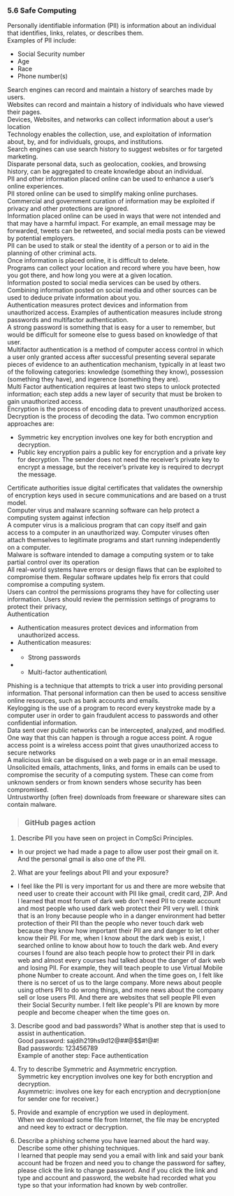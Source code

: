 ### 5.6 Safe Computing
Personally identifiable information (PII) is information about an individual that identifies, links, relates, or describes them. <br>
Examples of PII include: <br>
* Social Security number
* Age
* Race
* Phone number(s)

Search engines can record and maintain a history of searches made by users. <br>
Websites can record and maintain a history of individuals who have viewed their pages. <br>
Devices, Websites, and networks can collect information about a user’s location <br>
Technology enables the collection, use, and exploitation  of information about, by, and for individuals, groups, and institutions. <br>
Search engines can use search history to suggest websites or for targeted marketing. <br>
Disparate personal data, such as geolocation, cookies, and browsing history, can be aggregated to create knowledge about an individual. <br>
PII and other information placed online can be used to enhance a user’s online experiences. <br>
PII stored online can be used to simplify making online purchases. <br>
Commercial and government curation of information may be exploited if privacy and other protections are ignored. <br>
Information placed online can be used in ways that were not intended and that may have a harmful impact. For example, an email message may be forwarded, tweets can be retweeted, and social media posts can be viewed by potential employers. <br>
PII can be used to stalk or steal the identity of a person or to aid in the planning of other criminal acts. <br>
Once information is placed online, it is difficult to delete. <br>
Programs can collect your location and record where you have been, how you got there, and how long you were at a given location. <br>
Information posted to social media services can be used by others. Combining information posted on social media and other sources can be used to deduce private information about you. <br>
Authentication measures protect devices and information from unauthorized access. Examples of authentication measures include strong passwords and multifactor authentication. <br>
A strong password is something that is easy for a user to remember, but would be difficult for someone else to guess based on knowledge of that user. <br>
Multifactor authentication is a method of computer access control in which a user only granted access after successful presenting several separate pieces of evidence to an authentication mechanism, typically in at least two of the following categories: knowledge (something they know), possession (something they have), and ingerence (something they are). <br>
Multi Factor authentication requires at least two steps to unlock protected information; each step adds a new layer of security that must be broken to gain unauthorized access. <br>
Encryption is the process of encoding data to prevent unauthorized access. Decryption is the process of decoding the data. Two common encryption approaches are: <br>
* Symmetric key encryption involves one key for both encryption and decryption.
* Public key encryption pairs a public key for encryption and a private key for decryption. The sender does not need the receiver’s private key to encrypt a message, but the receiver’s private key is required to decrypt the message.

Certificate authorities issue digital certificates that validates the ownership of encryption keys used in secure communications and are based on a trust model. <br>
Computer virus and malware scanning software can help protect a computing system against infection <br>
A computer virus is a malicious program that can copy itself and gain access to a computer in an unauthorized way. Computer viruses often attach themselves to legitimate programs and start running independently on a computer. <br>
Malware is software intended to damage a computing system or to take partial control over its operation <br>
All real-world systems have errors or design flaws that can be exploited to compromise them. Regular software updates help fix errors that could compromise a computing system. <br>
Users can control the permissions programs they have for collecting user information. Users should review the permission settings of programs to protect their privacy, <br>
Authentication <br>
* Authentication measures protect devices and information from unauthorized access.
* Authentication measures:
* * Strong passwords
* * Multi-factor authentication\

Phishing is a technique that attempts to trick a user into providing personal information. That personal information can then be used to access sensitive online resources, such as bank accounts and emails. <br>
Keylogging is the use of a program to record every keystroke made by a computer user in order to gain fraudulent access to passwords and other confidential information. <br>
Data sent over public networks can be intercepted, analyzed, and modified. One way that this can happen is through a rogue access point.
A rogue access point is a wireless access point that gives unauthorized access to secure networks <br>
A malicious link can be disguised on a web page or in an email message. <br>
Unsolicited emails, attachments, links, and forms in emails can be used to compromise the security of a computing system. These can come from unknown senders or from known senders whose security has been compromised. <br>
Untrustworthy (often free) downloads from freeware or shareware sites can contain malware. <br>

> ### GitHub pages action
1. Describe PII you have seen on project in CompSci Principles. <br>
* In our project we had made a page to allow user post their gmail on it. And the personal gmail is also one of the PII.

2. What are your feelings about PII and your exposure? <br>
* I feel like the PII is very important for us and there are more website that need user to create their account with PII like gmail, credit card, ZIP. And I learned that most forum of dark web don't need PII to create account and most people who used dark web protect their PII very well. I think that is an Irony because people who in a danger environment had better protection of their PII than the people who never touch dark web because they know how important their PII are and danger to let other know their PII. For me, when I know about the dark web is exist, I searched online to know about how to touch the dark web. And every courses I found are also teach people how to protect their PII in dark web and almost every courses had talked about the danger of dark web and losing PII. For example, they will teach people to use Virtual Mobile phone Number to create account. And when the time goes on, I felt like there is no sercet of us to the large company. More news about people using others PII to do wrong things, and more news about the company sell or lose users PII. And there are websites that sell people PII even their Social Security number. I felt like people's PII are known by more people and become cheaper when the time goes on.

3. Describe good and bad passwords? What is another step that is used to assist in authentication. <br>
Good password: sajdih219hs9d12@##@$$#!@#! <br>
Bad passwords: 123456789 <br>
Example of another step: Face authentication <br>

4. Try to describe Symmetric and Asymmetric encryption. <br>
Symmetric key encryption involves one key for both encryption and decryption. <br>
Asymmetric: involves one key for each encryption and decryption(one for sender one for receiver.) <br>

5. Provide and example of encryption we used in deployment. <br>
When we download some file from Internet, the file may be encrypted and need key to extract or decryption. 

6. Describe a phishing scheme you have learned about the hard way. Describe some other phishing techniques. <br>
I learned that people may send you a email with link and said your bank account had be frozen and need you to change the password for saftey, please click the link to change password. And if you click the link and type and account and password, the website had recorded what you type so that your information had known by web controller.

